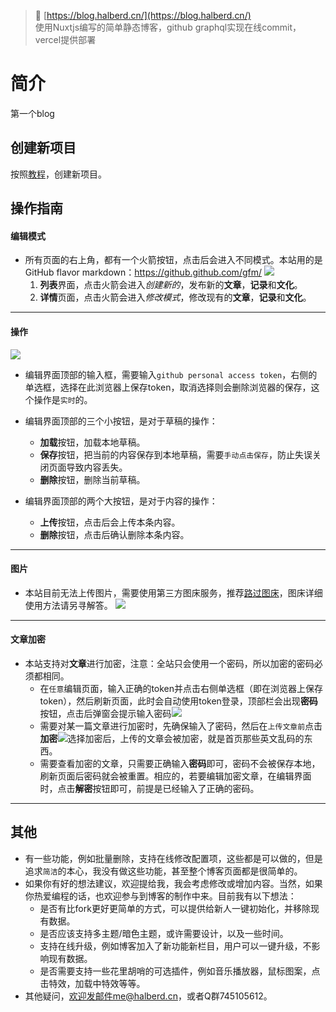 > 🚀 [https://blog.halberd.cn/](https://blog.halberd.cn/)  
> 使用Nuxtjs编写的简单静态博客，github graphql实现在线commit，vercel提供部署

# 简介
第一个blog
## 创建新项目
按照[教程](https://blog.halberd.cn/articles/6562)，创建新项目。

## 操作指南
#### 编辑模式
* 所有页面的右上角，都有一个火箭按钮，点击后会进入不同模式。本站用的是GitHub flavor markdown：https://github.github.com/gfm/ ![](https://s1.ax1x.com/2022/03/17/q9LYPe.png)
  1. **列表**界面，点击火箭会进入*创建新的*，发布新的**文章**，**记录**和**文化**。
  2. **详情**页面，点击火箭会进入*修改模式*，修改现有的**文章**，**记录**和**文化**。
---
#### 操作
![](https://s1.ax1x.com/2022/03/17/q9LN2d.png)
* 编辑界面顶部的输入框，需要输入`github personal access token`，右侧的单选框，选择在此浏览器上保存token，取消选择则会删除浏览器的保存，这个操作是`实时`的。  

* 编辑界面顶部的三个小按钮，是对于草稿的操作：
  * **加载**按钮，加载本地草稿。
  * **保存**按钮，把当前的内容保存到本地草稿，需要`手动点击保存`，防止失误关闭页面导致内容丢失。
  * **删除**按钮，删除当前草稿。  

* 编辑界面顶部的两个大按钮，是对于内容的操作：
  * **上传**按钮，点击后会上传本条内容。
  * **删除**按钮，点击后确认删除本条内容。
---
#### 图片
* 本站目前无法上传图片，需要使用第三方图床服务，推荐[路过图床](https://imgtu.com/)，图床详细使用方法请另寻解答。
![](https://s1.ax1x.com/2022/03/17/q9Lt8H.png)
---
#### 文章加密
* 本站支持对**文章**进行加密，注意：全站只会使用一个密码，所以加密的密码必须都相同。
  * 在`任意`编辑页面，输入正确的token并点击右侧单选框（即在浏览器上保存token），然后刷新页面，此时会自动使用token登录，顶部栏会出现**密码**按钮，点击后弹窗会提示输入密码![](https://s1.ax1x.com/2022/03/17/q9LG5D.png)
  * 需要对某一篇文章进行加密时，先确保输入了密码，然后在`上传文章前`点击**加密**![](https://s1.ax1x.com/2022/03/17/q9LUxA.png)选择加密后，上传的文章会被加密，就是首页那些英文乱码的东西。
  * 需要查看加密的文章，只需要正确输入**密码**即可，密码不会被保存本地，刷新页面后密码就会被重置。相应的，若要编辑加密文章，在编辑界面时，点击**解密**按钮即可，前提是已经输入了正确的密码。
---

## 其他
* 有一些功能，例如批量删除，支持在线修改配置项，这些都是可以做的，但是追求`简洁`的本心，我没有做这些功能，甚至整个博客页面都是很简单的。
* 如果你有好的想法建议，欢迎提给我，我会考虑修改或增加内容。当然，如果你热爱编程的话，也欢迎参与到博客的制作中来。目前我有以下想法：
  * 是否有比fork更好更简单的方式，可以提供给新人一键初始化，并移除现有数据。
  * 是否应该支持多主题/暗色主题，或许需要设计，以及一些时间。
  * 支持在线升级，例如博客加入了新功能新栏目，用户可以一键升级，不影响现有数据。
  * 是否需要支持一些花里胡哨的可选插件，例如音乐播放器，鼠标图案，点击特效，加载中特效等等。
* 其他疑问，欢迎发邮件me@halberd.cn，或者Q群745105612。
